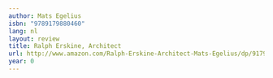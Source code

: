 ```yaml
---
author: Mats Egelius
isbn: "9789179880460"
lang: nl
layout: review
title: Ralph Erskine, Architect
url: http://www.amazon.com/Ralph-Erskine-Architect-Mats-Egelius/dp/9179880460?SubscriptionId=0VMG0VFGBMRWVRA58R02&tag=ldvd-20&linkCode=xm2&camp=2025&creative=165953&creativeASIN=9179880460
year: 0
---
```

